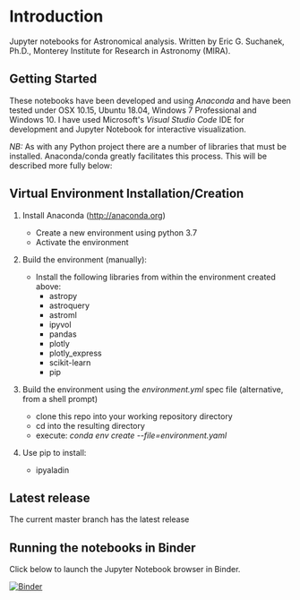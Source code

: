 # Introduction

Jupyter notebooks for Astronomical analysis. Written by Eric G. Suchanek, Ph.D.,
Monterey Institute for Research in Astronomy (MIRA).

## Getting Started

These notebooks have been developed and using *Anaconda* and have been tested under OSX 10.15,
Ubuntu 18.04, Windows 7 Professional and Windows 10. I have used Microsoft's
*Visual Studio Code* IDE for development and Jupyter Notebook for interactive visualization.

*NB:* As with any Python project there are a number of libraries that must be installed. Anaconda/conda greatly facilitates this process. This will be described more fully below:

## Virtual Environment Installation/Creation

1. Install Anaconda (<http://anaconda.org>)
    - Create a new environment using python 3.7
    - Activate the environment

2. Build the environment (manually):
    - Install the following libraries from within the environment created above:
        - astropy
        - astroquery
        - astroml
        - ipyvol
        - pandas
        - plotly
        - plotly_express
        - scikit-learn
        - pip
3. Build the environment using the *environment.yml* spec file (alternative, from a shell prompt)
    - clone this repo into your working repository directory
    - cd into the resulting directory
    - execute: *conda env create --file=environment.yaml*
4. Use pip to install:
    - ipyaladin

## Latest release

The current master branch has the latest release

## Running the notebooks in Binder

Click below to launch the Jupyter Notebook browser in Binder.

[![Binder](https://mybinder.org/badge_logo.svg)](https://mybinder.org/v2/gh/suchanek/PMA.git/master)
